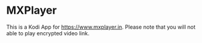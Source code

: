 # MXPlayer
This is a Kodi App for https://www.mxplayer.in. Please note that you will not able to play encrypted video link. 

